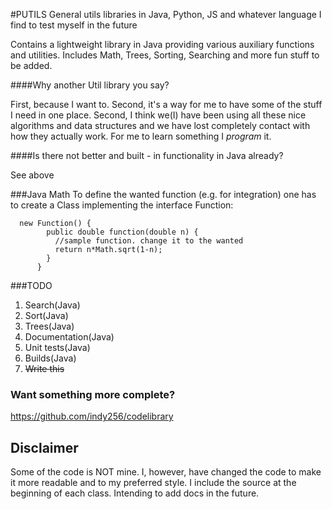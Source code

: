 #PUTILS
General utils libraries in Java, Python, JS and whatever language I find to test myself in the future


Contains a lightweight library in Java providing various auxiliary functions and utilities. Includes Math, Trees, Sorting, Searching and more fun stuff to be added.

####Why another Util library you say?

  First, because I want to. Second, it's a way for me to have some of the stuff I need in one place. Second, I think we(I) have been using all these nice algorithms and data structures and we have lost completely contact with how they actually work. For me to learn something I *program* it.
  
####Is there not better and built - in functionality in Java already?

See above


###Java Math
To define the wanted function (e.g. for integration) one has to create a Class implementing the interface Function:

      new Function() {
            public double function(double n) {
              //sample function. change it to the wanted
              return n*Math.sqrt(1-n);
            }
          }
      

###TODO

1. Search(Java)
2. Sort(Java)
3. Trees(Java)
4. Documentation(Java)
5. Unit tests(Java)
6. Builds(Java)
7. ~~Write this~~

### Want something more complete?
https://github.com/indy256/codelibrary

Disclaimer
-----------

Some of the code is NOT mine. I, however, have changed the code to make it more readable and to my preferred style. I include the source at the beginning of each class. Intending to add docs in the future.
